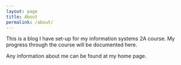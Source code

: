 ```yaml
---
layout: page
title: About
permalink: /about/
---
```


This is a blog I have set-up for my information systems 2A course.
My progress through the course will be documented here.

Any information about me can be found at my home page.
